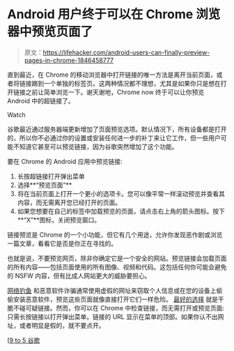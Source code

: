 # Android 用户终于可以在 Chrome 浏览器中预览页面了

> 原文：<https://lifehacker.com/android-users-can-finally-preview-pages-in-chrome-1846458777>

直到最近，在 Chrome 的移动浏览器中打开链接的唯一方法是离开当前页面，或者将链接踢到一个单独的标签页。这两种情况都不理想，尤其是如果你只是想在打开链接之前让简单浏览一下。谢天谢地，Chrome now 终于可以让你预览 Android 中的超链接了。

Watch

谷歌最近通过服务器端更新增加了页面预览选项。默认情况下，所有设备都是打开的，所以你不必通过你的设置或安装任何进一步的补丁来让它工作，但一些用户可能不知道它甚至可以预览链接，因为谷歌突然增加了这个功能。

要在 Chrome 的 Android 应用中预览链接:

1.  长按超链接打开弹出菜单
2.  选择**“预览页面”**
3.  将在当前页面上打开一个更小的选项卡。您可以像平常一样滚动预览并查看其内容，而无需离开您已经打开的页面。
4.  如果您想要在自己的标签中加载预览的页面，请点击右上角的箭头图标。按下**“X”**图标，关闭预览窗口。

链接预览是 Chrome 的一个小功能，但它有几个用途，允许你发现恶作剧或浏览一篇文章，看看它是否是你正在寻找的。

也就是说，不要预览网页，除非你确定它是一个安全的网站。预览链接会加载页面的所有内容——包括页面使用的所有图像、视频和代码。这包括任何你可能会避免的 NSFW 内容，但有比成人网站更大的威胁要担心。

[网络钓鱼](https://lifehacker.com/tag/phishing) 和恶意软件诈骗通常使用虚假的网址来窃取个人信息或在您的设备上偷偷安装恶意软件，预览这些页面就像直接打开它们一样危险。 [最好的选择](https://lifehacker.com/the-complete-guide-to-avoiding-online-scams-for-your-l-5420356) 就是干脆不碰可疑链接。然而，你可以在 Chrome 中检查链接，而无需打开或预览页面:只需长按链接以打开弹出菜单。链接的 URL 显示在菜单的顶部。如果你认不出网址，或者明显是假的，就不要点开。

[[9 to 5 谷歌](https://9to5google.com/2021/03/10/chrome-android-preview-page/)